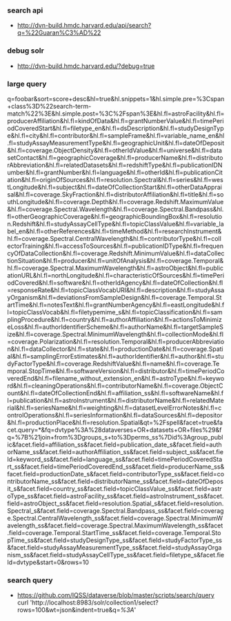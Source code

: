 ### search api

* http://dvn-build.hmdc.harvard.edu/api/search?q=%22Guaran%C3%AD%22

### debug solr

* http://dvn-build.hmdc.harvard.edu/?debug=true

### large query
q=foobar&sort=score+desc&hl=true&hl.snippets=1&hl.simple.pre=%3Cspan+class%3D%22search-term-match%22%3E&hl.simple.post=%3C%2Fspan%3E&hl.fl=astroFacility&hl.fl=producerAffiliation&hl.fl=kindOfData&hl.fl=grantNumberValue&hl.fl=timePeriodCoveredStart&hl.fl=filetype_en&hl.fl=dsDescription&hl.fl=studyDesignType&hl.fl=city&hl.fl=contributor&hl.fl=sampleFrame&hl.fl=variable_name_en&hl.fl=studyAssayMeasurementType&hl.fl=geographicUnit&hl.fl=dateOfDeposit&hl.fl=coverage.ObjectDensity&hl.fl=otherIdValue&hl.fl=universe&hl.fl=datasetContact&hl.fl=geographicCoverage&hl.fl=producerName&hl.fl=distributorAbbreviation&hl.fl=relatedDatasets&hl.fl=redshiftType&hl.fl=publicationIDNumber&hl.fl=grantNumber&hl.fl=language&hl.fl=otherId&hl.fl=publicationCitation&hl.fl=originOfSources&hl.fl=resolution.Spectral&hl.fl=series&hl.fl=westLongitude&hl.fl=subject&hl.fl=dateOfCollectionStart&hl.fl=otherDataAppraisal&hl.fl=coverage.SkyFraction&hl.fl=distributorAffiliation&hl.fl=title&hl.fl=southLongitude&hl.fl=coverage.Depth&hl.fl=coverage.Redshift.MaximumValue&hl.fl=coverage.Spectral.Wavelength&hl.fl=coverage.Spectral.Bandpass&hl.fl=otherGeographicCoverage&hl.fl=geographicBoundingBox&hl.fl=resolution.Redshift&hl.fl=studyAssayCellType&hl.fl=topicClassValue&hl.fl=variable_label_en&hl.fl=otherReferences&hl.fl=timeMethod&hl.fl=researchInstrument&hl.fl=coverage.Spectral.CentralWavelength&hl.fl=contributorType&hl.fl=collectorTraining&hl.fl=accessToSources&hl.fl=publicationIDType&hl.fl=frequencyOfDataCollection&hl.fl=coverage.Redshift.MinimumValue&hl.fl=dataCollectionSituation&hl.fl=producer&hl.fl=unitOfAnalysis&hl.fl=coverage.Temporal&hl.fl=coverage.Spectral.MaximumWavelength&hl.fl=astroObject&hl.fl=publicationURL&hl.fl=northLongitude&hl.fl=characteristicOfSources&hl.fl=timePeriodCovered&hl.fl=software&hl.fl=otherIdAgency&hl.fl=dateOfCollection&hl.fl=responseRate&hl.fl=topicClassVocabURI&hl.fl=description&hl.fl=studyAssayOrganism&hl.fl=deviationsFromSampleDesign&hl.fl=coverage.Temporal.StartTime&hl.fl=notesText&hl.fl=grantNumberAgency&hl.fl=eastLongitude&hl.fl=topicClassVocab&hl.fl=filetypemime_s&hl.fl=topicClassification&hl.fl=samplingProcedure&hl.fl=country&hl.fl=authorAffiliation&hl.fl=actionsToMinimizeLoss&hl.fl=authorIdentifierScheme&hl.fl=authorName&hl.fl=targetSampleSize&hl.fl=coverage.Spectral.MinimumWavelength&hl.fl=collectionMode&hl.fl=coverage.Polarization&hl.fl=resolution.Temporal&hl.fl=producerAbbreviation&hl.fl=dataCollector&hl.fl=state&hl.fl=productionDate&hl.fl=coverage.Spatial&hl.fl=samplingErrorEstimates&hl.fl=authorIdentifier&hl.fl=author&hl.fl=studyFactorType&hl.fl=coverage.RedshiftValue&hl.fl=name&hl.fl=coverage.Temporal.StopTime&hl.fl=softwareVersion&hl.fl=distributor&hl.fl=timePeriodCoveredEnd&hl.fl=filename_without_extension_en&hl.fl=astroType&hl.fl=keyword&hl.fl=cleaningOperations&hl.fl=contributorName&hl.fl=coverage.ObjectCount&hl.fl=dateOfCollectionEnd&hl.fl=affiliation_ss&hl.fl=softwareName&hl.fl=publication&hl.fl=astroInstrument&hl.fl=distributorName&hl.fl=relatedMaterial&hl.fl=seriesName&hl.fl=weighting&hl.fl=datasetLevelErrorNotes&hl.fl=controlOperations&hl.fl=seriesInformation&hl.fl=dataSources&hl.fl=depositor&hl.fl=productionPlace&hl.fl=resolution.Spatial&qt=%2Fspell&facet=true&facet.query=*&fq=dvtype%3A%28dataverses+OR+datasets+OR+files%29&fq=%7B%21join+from%3Dgroups_s+to%3Dperms_ss%7Did%3Agroup_public&facet.field=affiliation_ss&facet.field=publication_date_s&facet.field=authorName_ss&facet.field=authorAffiliation_ss&facet.field=subject_ss&facet.field=keyword_ss&facet.field=language_ss&facet.field=timePeriodCoveredStart_ss&facet.field=timePeriodCoveredEnd_ss&facet.field=producerName_ss&facet.field=productionDate_s&facet.field=contributorType_ss&facet.field=contributorName_ss&facet.field=distributorName_ss&facet.field=dateOfDeposit_s&facet.field=country_ss&facet.field=topicClassValue_ss&facet.field=astroType_ss&facet.field=astroFacility_ss&facet.field=astroInstrument_ss&facet.field=astroObject_ss&facet.field=resolution.Spatial_s&facet.field=resolution.Spectral_s&facet.field=coverage.Spectral.Bandpass_ss&facet.field=coverage.Spectral.CentralWavelength_ss&facet.field=coverage.Spectral.MinimumWavelength_ss&facet.field=coverage.Spectral.MaximumWavelength_ss&facet.field=coverage.Temporal.StartTime_ss&facet.field=coverage.Temporal.StopTime_ss&facet.field=studyDesignType_ss&facet.field=studyFactorType_ss&facet.field=studyAssayMeasurementType_ss&facet.field=studyAssayOrganism_ss&facet.field=studyAssayCellType_ss&facet.field=filetype_s&facet.field=dvtype&start=0&rows=10

### search query

* https://github.com/IQSS/dataverse/blob/master/scripts/search/query
curl 'http://localhost:8983/solr/collection1/select?rows=100&wt=json&indent=true&q=*%3A*'
